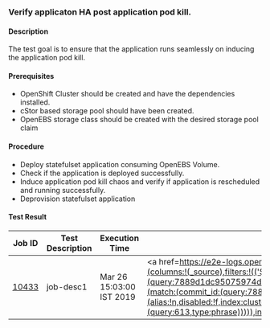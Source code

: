 ### Verify applicaton HA post application pod kill.

#### Description
The test goal is to ensure that the application runs seamlessly on inducing the application pod kill.

#### Prerequisites
- OpenShift Cluster should be created and have the dependencies installed.
- cStor based storage pool should have been created.
- OpenEBS storage class should be created with the desired storage pool claim

#### Procedure
- Deploy statefulset application consuming OpenEBS Volume.
- Check if the application is deployed successfully.
- Induce application pod kill chaos and verify if application is rescheduled and running successfully.
- Deprovision statefulset application

#### Test Result

| Job ID |   Test Description         | Execution Time |Test Result   |
 |---------|---------------------------| --------------|--------|
 |    <a href="https://gitlab.openebs.ci/openebs/e2e-openshift/-/jobs/10433">10433</a>   |  job-desc1           |  Mar 26 15:03:00 IST 2019     |<a href=https://e2e-logs.openebs100.io/app/kibana#/discover?_g=(refreshInterval:(pause:!t,value:0),time:(from:now-7d,mode:quick,to:now))&_a=(columns:!(_source),filters:!(('$state':(store:appState),meta:(alias:!n,disabled:!f,index:cluster-logs,key:commit_id,negate:!f,params:(query:7889d1dc95075974dbd669c136a0d3292e181332,type:phrase),type:phrase,value:7889d1dc95075974dbd669c136a0d3292e181332),query:(match:(commit_id:(query:7889d1dc95075974dbd669c136a0d3292e181332,type:phrase)))),('$state':(store:appState),meta:(alias:!n,disabled:!f,index:cluster-logs,key:pipeline_id,negate:!f,params:(query:613,type:phrase),type:phrase,value:613),query:(match:(pipeline_id:(query:613,type:phrase))))),index:cluster-logs,interval:auto,query:(language:lucene,query:''),sort:!('@timestamp',desc))>PASS</a>  |
